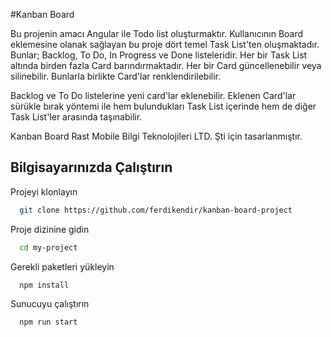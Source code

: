 
#Kanban Board

Bu projenin amacı Angular ile Todo list oluşturmaktır. Kullanıcının Board
eklemesine olanak sağlayan bu proje dört temel Task List'ten oluşmaktadır.
Bunlar; Backlog, To Do, In Progress ve Done listeleridir. Her bir Task List 
altında birden fazla Card barındırmaktadır. Her bir Card güncellenebilir veya 
silinebilir. Bunlarla birlikte Card'lar renklendirilebilir.

Backlog ve To Do listelerine yeni card'lar eklenebilir. Eklenen Card'lar sürükle
bırak yöntemi ile hem bulundukları Task List içerinde hem de diğer Task List'ler 
arasında taşınabilir.

Kanban Board Rast Mobile Bilgi Teknolojileri LTD. Şti için tasarlanmıştır.

## Bilgisayarınızda Çalıştırın

Projeyi klonlayın

```bash
  git clone https://github.com/ferdikendir/kanban-board-project
```

Proje dizinine gidin

```bash
  cd my-project
```

Gerekli paketleri yükleyin

```bash
  npm install
```

Sunucuyu çalıştırın

```bash
  npm run start
```

  